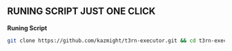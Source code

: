 ## RUNING SCRIPT JUST ONE CLICK

**Runing Script**

```bash
git clone https://github.com/kazmight/t3rn-executor.git && cd t3rn-executor && chmod +x executor.sh && ./executor.sh
